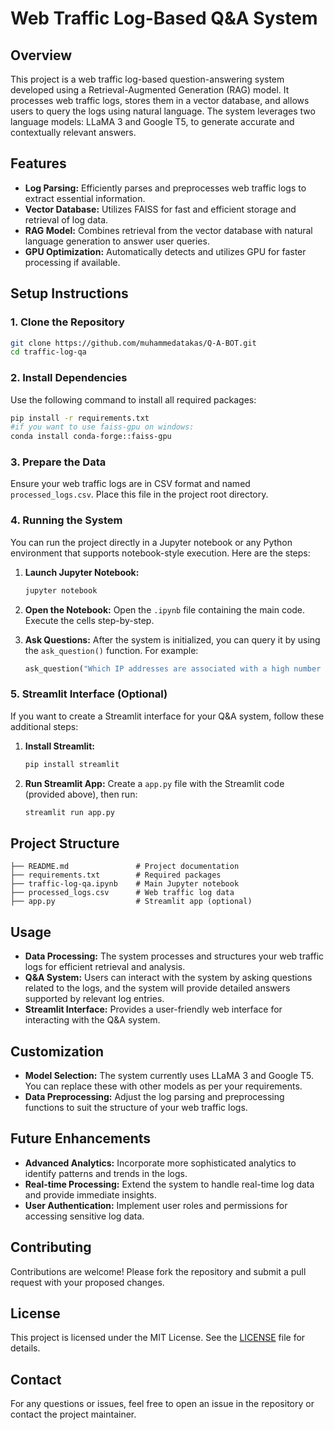 
# **Web Traffic Log-Based Q&A System**

## **Overview**
This project is a web traffic log-based question-answering system developed using a Retrieval-Augmented Generation (RAG) model. It processes web traffic logs, stores them in a vector database, and allows users to query the logs using natural language. The system leverages two language models: LLaMA 3 and Google T5, to generate accurate and contextually relevant answers.

## **Features**
- **Log Parsing:** Efficiently parses and preprocesses web traffic logs to extract essential information.
- **Vector Database:** Utilizes FAISS for fast and efficient storage and retrieval of log data.
- **RAG Model:** Combines retrieval from the vector database with natural language generation to answer user queries.
- **GPU Optimization:** Automatically detects and utilizes GPU for faster processing if available.

## **Setup Instructions**

### **1. Clone the Repository**
```bash
git clone https://github.com/muhammedatakas/Q-A-BOT.git
cd traffic-log-qa
```

### **2. Install Dependencies**
Use the following command to install all required packages:
```bash
pip install -r requirements.txt 
#if you want to use faiss-gpu on windows:
conda install conda-forge::faiss-gpu
```

### **3. Prepare the Data**
Ensure your web traffic logs are in CSV format and named `processed_logs.csv`. Place this file in the project root directory.

### **4. Running the System**
You can run the project directly in a Jupyter notebook or any Python environment that supports notebook-style execution. Here are the steps:

1. **Launch Jupyter Notebook:**
   ```bash
   jupyter notebook
   ```

2. **Open the Notebook:**
   Open the `.ipynb` file containing the main code. Execute the cells step-by-step.

3. **Ask Questions:**
   After the system is initialized, you can query it by using the `ask_question()` function. For example:
   ```python
   ask_question("Which IP addresses are associated with a high number of failed login attempts?")
   ```

### **5. Streamlit Interface (Optional)**
If you want to create a Streamlit interface for your Q&A system, follow these additional steps:

1. **Install Streamlit:**
   ```bash
   pip install streamlit
   ```

2. **Run Streamlit App:**
   Create a `app.py` file with the Streamlit code (provided above), then run:
   ```bash
   streamlit run app.py
   ```

## **Project Structure**
```
├── README.md               # Project documentation
├── requirements.txt        # Required packages
├── traffic-log-qa.ipynb    # Main Jupyter notebook
├── processed_logs.csv      # Web traffic log data
├── app.py                  # Streamlit app (optional)
```

## **Usage**
- **Data Processing:** The system processes and structures your web traffic logs for efficient retrieval and analysis.
- **Q&A System:** Users can interact with the system by asking questions related to the logs, and the system will provide detailed answers supported by relevant log entries.
- **Streamlit Interface:** Provides a user-friendly web interface for interacting with the Q&A system.

## **Customization**
- **Model Selection:** The system currently uses LLaMA 3 and Google T5. You can replace these with other models as per your requirements.
- **Data Preprocessing:** Adjust the log parsing and preprocessing functions to suit the structure of your web traffic logs.

## **Future Enhancements**
- **Advanced Analytics:** Incorporate more sophisticated analytics to identify patterns and trends in the logs.
- **Real-time Processing:** Extend the system to handle real-time log data and provide immediate insights.
- **User Authentication:** Implement user roles and permissions for accessing sensitive log data.

## **Contributing**
Contributions are welcome! Please fork the repository and submit a pull request with your proposed changes.

## **License**
This project is licensed under the MIT License. See the [LICENSE](LICENSE) file for details.

## **Contact**
For any questions or issues, feel free to open an issue in the repository or contact the project maintainer.

